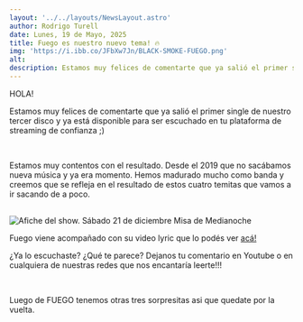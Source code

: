 ```yaml
---
layout: '../../layouts/NewsLayout.astro'
author: Rodrigo Turell
date: Lunes, 19 de Mayo, 2025
title: Fuego es nuestro nuevo tema! 🔥
img: 'https://i.ibb.co/JFbXw7Jn/BLACK-SMOKE-FUEGO.png'
alt:  
description: Estamos muy felices de comentarte que ya salió el primer single de nuestro tercer disco y ya está disponible para ser escuchado ...
---
```


<div class="row">
	<p> HOLA!</p>
	<p>Estamos muy felices de comentarte que ya salió el primer single de nuestro tercer disco y ya está disponible para ser escuchado en tu plataforma de streaming de confianza ;) </p>
	<br>
	<p>Estamos muy contentos con el resultado. Desde el 2019 que no sacábamos nueva música y ya era momento. Hemos madurado mucho como banda y creemos que se refleja en el resultado de estos cuatro temitas que vamos a ir sacando de a poco. </p>
</div>

![Afiche del show. Sábado 21 de diciembre Misa de Medianoche](https://i.ibb.co/JFbXw7Jn/BLACK-SMOKE-FUEGO.png)
<br>
<div class="row">
	<p>Fuego viene acompañado con su video lyric que lo podés ver <a href="" target="_blank">acá!</a></p>
	<p>¿Ya lo escuchaste? ¿Qué te parece? Dejanos tu comentario en Youtube o en cualquiera de nuestras redes que nos encantaría leerte!!!</p>
	<br>
	<p>Luego de FUEGO tenemos otras tres sorpresitas asi que quedate por la vuelta.</p>
</div>

<style>

	.row {
		margin-bottom: 30px;
	}

    a  {
        color: var(--color-link);
    }

</style>

